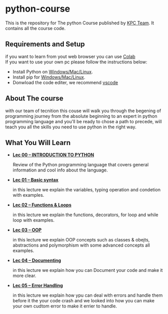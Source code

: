 
# python-course

This is the repository for The python Course published by [KPC Team](https://github.com/Kingdom-of-the-Profound-Cabal). It contains all the course code.

## Requirements and Setup

if you want to learn from yout web browser you can use [Colab](colab.research.google.com/?utm_source=scs-index) <br />
If you want to use your own pc please follow the instructions below:
- Install Python on [Windows/Mac/Linux](www.python.org/downloads/).
- Install pip for [Windows/Mac/Linux](pip.pypa.io/en/stable/installation/).
- Donwload the code editer, we recommend [vscode](code.visualstudio.com/download)

## About The course

with our team of tecnition this couse will walk you through the begening of programming journey from the absolute beginning to an expert in python programming language and you'll be ready to chose a path to precede, will teach you all the skills you need to use python in the right way.


## What You Will Learn


* [**Lec 00 – INTRODUCTION TO PYTHON**](github.com/Kingdom-of-the-Profound-Cabal/python-course/blob/main/Lec-0.ipynb) 

    Review of the Python programming language that covers general information and cool info about the language.

* [**Lec 01 – Basic syntax**](github.com/Kingdom-of-the-Profound-Cabal/python-course/blob/main/Lec-1.ipynb) 

    in this lecture we explain the variables, typing operation and condetion with examples.

* [**Lec 02 – Functions & Loops**](github.com/Kingdom-of-the-Profound-Cabal/python-course/blob/main/Lec-2.ipynb) 

    in this lecture we explain the functions, decorators, for loop and while loop with examples.

* [**Lec 03 – OOP**](github.com/Kingdom-of-the-Profound-Cabal/python-course/blob/main/Lec-3.ipynb) 

    in this lecture we explain OOP concepts such as classes & obejts, abstractions and polymorphism with some advanced concepts all examples.

* [**Lec 04 – Documenting**](github.com/Kingdom-of-the-Profound-Cabal/python-course/blob/main/Lec-4.ipynb) 

    in this lecture we explain how you can Document your code and make it more clear.

* [**Lec 05 – Error Handling**](github.com/Kingdom-of-the-Profound-Cabal/python-course/blob/main/Lec-5.ipynb) 

    in this lecture we explain how ypu can deal with errors and handle them before it the your code crash and we looked into how you can make your own cudtom error to make it errier to handle.
